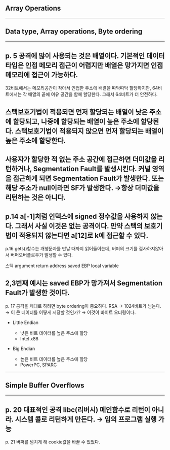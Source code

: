 ## Array Operations
---
## Data type, Array operations, Byte ordering
---
p. 5
공격에 많이 사용되는 것은 배열이다.
기본적인 데이터 타입은 인접 메모리 접근이 어렵지만 배열은 망가지면 인접 메모리에 접근이 가능하다.
---
32비트에서는 메모리공간이 작아서 인접한 주소에 배열을 따닥따닥 할당하지만, 64비트에서는 각 배열의 끝에 여유 공간을 함께 할당한다.
그래서 64비트가 더 안전하다.
  
스택보호기법이 적용되면 먼저 할당되는 배열이 낮은 주소에 할당되고, 나중에 할당되는 배열이 높은 주소에 할당된다.
스택보호기법이 적용되지 않으면 먼저 할당되는 배열이 높은 주소에 할당한다.
---
사용자가 할당한 적 없는 주소 공간에 접근하면 더미값을 리턴하거나, Segmentation Fault를 발생시킨다.
커널 영역을 접근하게 되면 Segmentation Fault가 발생한다.
또는 해당 주소가 null이라면 SF가 발생한다.
→항상 더미값을 리턴하는 것은 아니다.
---
p.14
a[-1]처럼 인덱스에 signed 정수값을 사용하지 않는다.
그래서 사실 이것은 없는 공격이다.
만약 스택의 보호기법이 적용되지 않는다면 a[12]로 k에 접근할 수 있다.
---
p.16
gets()함수는 개행문자를 만날 때까지 읽어들이는데, 버퍼의 크기를 검사하지않아서 버퍼오버플로우가 발생할 수 있다.
  
스택
argument
return address
saved EBP
local variable
  
2,3번째 예시는 saved EBP가 망가져서 Segmentation Fault가 발생한 것이다.
---
p. 17
공격을 제대로 하려면 byte ordering이 중요하다.
RSA → 1024비트가 넘는다. → 이 큰 데이터를 어떻게 저장할 것인가? → 이것이 바이트 오더링이다.
  
- Little Endian
    
    - 낮은 비트 데이터를 높은 주소에 할당
    - Intel x86
    
      
    
- Big Endian
    - 높은 비트 데이터를 높은 주소에 할당
    - PowerPC, SPARC
---
## Simple Buffer Overflows
---
p. 20
대표적인 공격
libc(리버시)
메인함수로 리턴이 아니라. 시스템 콜로 리턴하게 만든다. → 임의 프로그램 실행 가능
---
p. 21
버퍼를 넘치게 해 cookie값을 바꿀 수 있었다.